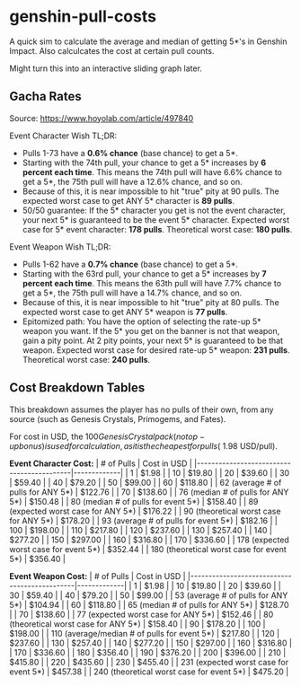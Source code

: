 # genshin-pull-costs

A quick sim to calculate the average and median of getting 5*'s in Genshin Impact. Also calculcates the cost at
certain pull counts.

Might turn this into an interactive sliding graph later.

## Gacha Rates

Source: https://www.hoyolab.com/article/497840

Event Character Wish TL;DR:

- Pulls 1-73 have a **0.6% chance** (base chance) to get a 5*.
- Starting with the 74th pull, your chance to get a 5* increases by **6 percent each time**.
This means the 74th pull will have 6.6% chance to get a 5*, the 75th pull will have a 12.6% chance, and so on.
- Because of this, it is near impossible to hit "true" pity at 90 pulls.
The expected worst case to get ANY 5* character is **89 pulls**.
- 50/50 guarantee: If the 5* character you get is not the event character, your next 5* is guaranteed to be the
event 5* character. Expected worst case for 5* event character: **178 pulls**. Theoretical worst case: **180 pulls**.

Event Weapon Wish TL;DR:
- Pulls 1-62 have a **0.7% chance** (base chance) to get a 5*.
- Starting with the 63rd pull, your chance to get a 5* increases by **7 percent each time**.
This means the 63th pull will have 7.7% chance to get a 5*, the 75th pull will have a 14.7% chance, and so on.
- Because of this, it is near impossible to hit "true" pity at 80 pulls.
The expected worst case to get ANY 5* weapon is **77 pulls**.
- Epitomized path: You have the option of selecting the rate-up 5* weapon you want. If the 5* you get on the
banner is not that weapon, gain a pity point. At 2 pity points, your next 5* is guaranteed to be that weapon.
Expected worst case for desired rate-up 5* weapon: **231 pulls**. Theoretical worst case: **240 pulls**.

## Cost Breakdown Tables

This breakdown assumes the player has no pulls of their own, from any source
(such as Genesis Crystals, Primogems, and Fates).

For cost in USD, the $100 Genesis Crystal pack (no top-up bonus) is used for calculation,
as it is the cheapest for pulls (~$1.98 USD/pull).

**Event Character Cost:**
| # of Pulls                                | Cost in USD |
|-------------------------------------------|-------------|
| 1                                         | $1.98       |
| 10                                        | $19.80      |
| 20                                        | $39.60      |
| 30                                        | $59.40      |
| 40                                        | $79.20      |
| 50                                        | $99.00      |
| 60                                        | $118.80     |
| 62 (average # of pulls for ANY 5*)        | $122.76     |
| 70                                        | $138.60     |
| 76 (median # of pulls for ANY 5*)         | $150.48     |
| 80 (median # of pulls for event 5*)       | $158.40     |
| 89 (expected worst case for ANY 5*)       | $176.22     |
| 90 (theoretical worst case for ANY 5*)    | $178.20     |
| 93 (average # of pulls for event 5*)      | $182.16     |
| 100                                       | $198.00     |
| 110                                       | $217.80     |
| 120                                       | $237.60     |
| 130                                       | $257.40     |
| 140                                       | $277.20     |
| 150                                       | $297.00     |
| 160                                       | $316.80     |
| 170                                       | $336.60     |
| 178 (expected worst case for event 5*)    | $352.44     |
| 180 (theoretical worst case for event 5*) | $356.40     |

**Event Weapon Cost:**
| # of Pulls                                   | Cost in USD |
|----------------------------------------------|-------------|
| 1                                            | $1.98       |
| 10                                           | $19.80      |
| 20                                           | $39.60      |
| 30                                           | $59.40      |
| 40                                           | $79.20      |
| 50                                           | $99.00      |
| 53 (average # of pulls for ANY 5*)           | $104.94     |
| 60                                           | $118.80     |
| 65 (median # of pulls for ANY 5*)            | $128.70     |
| 70                                           | $138.60     |
| 77 (expected worst case for ANY 5*)          | $152.46     |
| 80 (theoretical worst case for ANY 5*)       | $158.40     |
| 90                                           | $178.20     |
| 100                                          | $198.00     |
| 110 (average/median # of pulls for event 5*) | $217.80     |
| 120                                          | $237.60     |
| 130                                          | $257.40     |
| 140                                          | $277.20     |
| 150                                          | $297.00     |
| 160                                          | $316.80     |
| 170                                          | $336.60     |
| 180                                          | $356.40     |
| 190                                          | $376.20     |
| 200                                          | $396.00     |
| 210                                          | $415.80     |
| 220                                          | $435.60     |
| 230                                          | $455.40     |
| 231 (expected worst case for event 5*)       | $457.38     |
| 240 (theoretical worst case for event 5*)    | $475.20     |